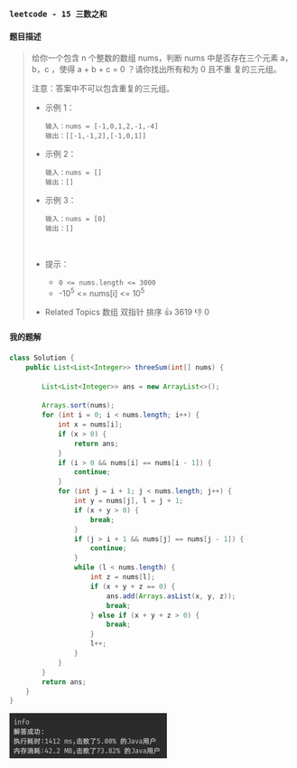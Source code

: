 ### `leetcode - 15 三数之和`

#### 题目描述

> 给你一个包含 n 个整数的数组 nums，判断 nums 中是否存在三个元素 a，b，c ，使得 a + b + c = 0 ？请你找出所有和为 0 且不重
> 复的三元组。
>         
> 注意：答案中不可以包含重复的三元组。
>         
>         
>         
>
> *   示例 1：
>
>     ```
>     输入：nums = [-1,0,1,2,-1,-4]
>     输出：[[-1,-1,2],[-1,0,1]]
>     ```
>
> *   示例 2：
>
>     ```
>     输入：nums = []
>     输出：[]
>     ```
>
>     
>
> *   示例 3：
>
>     ```
>     输入：nums = [0]
>     输出：[]
>     ```
>
>     ​        
>
>     
>
> *   提示：
>
>     *   `0 <= nums.length <= 3000`
>     *   -10<sup>5</sup> <= nums[i] <= 10<sup>5</sup>        
>
>     
>
> *   Related Topics 数组 双指针 排序
>     👍 3619 👎 0

#### 我的题解

```java
class Solution {
    public List<List<Integer>> threeSum(int[] nums) {

        List<List<Integer>> ans = new ArrayList<>();

        Arrays.sort(nums);
        for (int i = 0; i < nums.length; i++) {
            int x = nums[i];
            if (x > 0) {
                return ans;
            }
            if (i > 0 && nums[i] == nums[i - 1]) {
                continue;
            }
            for (int j = i + 1; j < nums.length; j++) {
                int y = nums[j], l = j + 1;
                if (x + y > 0) {
                    break;
                }
                if (j > i + 1 && nums[j] == nums[j - 1]) {
                    continue;
                }
                while (l < nums.length) {
                    int z = nums[l];
                    if (x + y + z == 0) {
                        ans.add(Arrays.asList(x, y, z));
                        break;
                    } else if (x + y + z > 0) {
                        break;
                    }
                    l++;
                }
            }
        }
        return ans;
    }
}
```

![image-20210812181029610](15_三数之和.assets/image-20210812181029610.png)